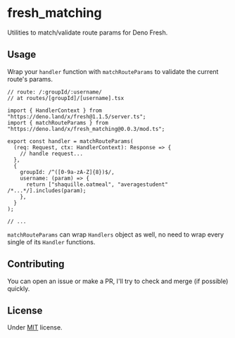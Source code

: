 # fresh_matching

Utilities to match/validate route params for Deno Fresh.

## Usage

Wrap your `handler` function with `matchRouteParams` to validate the current route's params.

```tsx
// route: /:groupId/:username/
// at routes/[groupId]/[username].tsx

import { HandlerContext } from "https://deno.land/x/fresh@1.1.5/server.ts";
import { matchRouteParams } from "https://deno.land/x/fresh_matching@0.0.3/mod.ts";

export const handler = matchRouteParams(
  (req: Request, ctx: HandlerContext): Response => {
    // handle request...
  },
  {
    groupId: /^([0-9a-zA-Z]{8})$/,
    username: (param) => {
      return ["shaquille.oatmeal", "averagestudent" /*...*/].includes(param);
    },
  }
);

// ...
```

`matchRouteParams` can wrap `Handlers` object as well, no need to wrap every single of its `Handler` functions.

## Contributing

You can open an issue or make a PR, I'll try to check and merge (if possible) quickly.

## License

Under [MIT](https://github.com/egmaleta/fresh_matching/blob/main/LICENSE) license.
